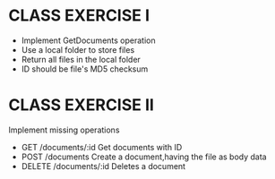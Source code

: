 # CLASS EXERCISE I
* Implement GetDocuments operation
* Use a local folder to store files
* Return all files in the local folder
* ID should be file's MD5 checksum
# CLASS EXERCISE II
Implement missing operations
* GET	/documents/:id	Get documents with ID
* POST	/documents	Create a document,having the file as body data
* DELETE	/documents/:id	Deletes a document
